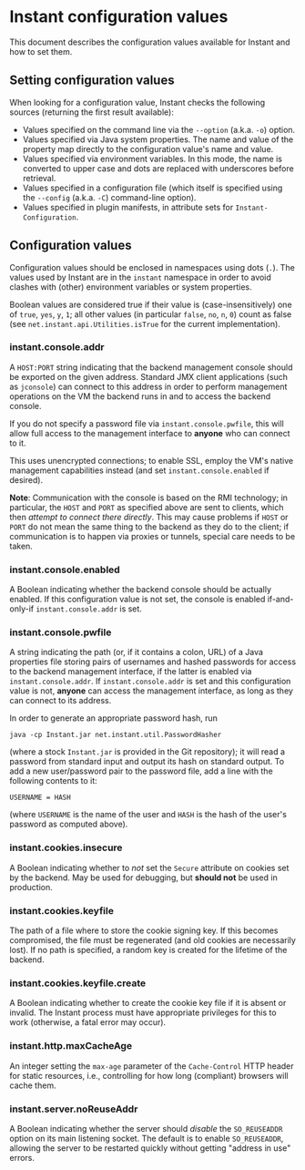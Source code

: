 # Instant configuration values

This document describes the configuration values available for Instant and
how to set them.

## Setting configuration values

When looking for a configuration value, Instant checks the following sources
(returning the first result available):

- Values specified on the command line via the `--option` (a.k.a. `-o`)
  option.
- Values specified via Java system properties. The name and value of the
  property map directly to the configuration value's name and value.
- Values specified via environment variables. In this mode, the name is
  converted to upper case and dots are replaced with underscores before
  retrieval.
- Values specified in a configuration file (which itself is specified using
  the `--config` (a.k.a. `-C`) command-line option).
- Values specified in plugin manifests, in attribute sets for
  `Instant-Configuration`.

## Configuration values

Configuration values should be enclosed in namespaces using dots (`.`). The
values used by Instant are in the `instant` namespace in order to avoid
clashes with (other) environment variables or system properties.

Boolean values are considered true if their value is (case-insensitively) one
of `true`, `yes`, `y`, `1`; all other values (in particular `false`, `no`,
`n`, `0`) count as false (see `net.instant.api.Utilities.isTrue` for the
current implementation).

### instant.console.addr

A `HOST:PORT` string indicating that the backend management console should be
exported on the given address. Standard JMX client applications (such as
`jconsole`) can connect to this address in order to perform management
operations on the VM the backend runs in and to access the backend console.

If you do not specify a password file via `instant.console.pwfile`, this will
allow full access to the management interface to **anyone** who can connect to
it.

This uses unencrypted connections; to enable SSL, employ the VM's native
management capabilities instead (and set `instant.console.enabled` if
desired).

**Note**: Communication with the console is based on the RMI technology; in
particular, the `HOST` and `PORT` as specified above are sent to clients,
which then *attempt to connect there directly*. This may cause problems if
`HOST` or `PORT` do not mean the same thing to the backend as they do to the
client; if communication is to happen via proxies or tunnels, special care
needs to be taken.

### instant.console.enabled

A Boolean indicating whether the backend console should be actually enabled.
If this configuration value is not set, the console is enabled if-and-only-if
`instant.console.addr` is set.

### instant.console.pwfile

A string indicating the path (or, if it contains a colon, URL) of a Java
properties file storing pairs of usernames and hashed passwords for access to
the backend management interface, if the latter is enabled via
`instant.console.addr`. If `instant.console.addr` is set and this
configuration value is not, **anyone** can access the management interface, as
long as they can connect to its address.

In order to generate an appropriate password hash, run

    java -cp Instant.jar net.instant.util.PasswordHasher

(where a stock `Instant.jar` is provided in the Git repository); it will read
a password from standard input and output its hash on standard output. To add
a new user/password pair to the password file, add a line with the following
contents to it:

    USERNAME = HASH

(where `USERNAME` is the name of the user and `HASH` is the hash of the user's
password as computed above).

### instant.cookies.insecure

A Boolean indicating whether to *not* set the `Secure` attribute on cookies
set by the backend. May be used for debugging, but **should not** be used in
production.

### instant.cookies.keyfile

The path of a file where to store the cookie signing key. If this becomes
compromised, the file must be regenerated (and old cookies are necessarily
lost). If no path is specified, a random key is created for the lifetime of
the backend.

### instant.cookies.keyfile.create

A Boolean indicating whether to create the cookie key file if it is absent or
invalid. The Instant process must have appropriate privileges for this to
work (otherwise, a fatal error may occur).

### instant.http.maxCacheAge

An integer setting the `max-age` parameter of the `Cache-Control` HTTP header
for static resources, i.e., controlling for how long (compliant) browsers
will cache them.

### instant.server.noReuseAddr

A Boolean indicating whether the server should *disable* the `SO_REUSEADDR`
option on its main listening socket. The default is to enable `SO_REUSEADDR`,
allowing the server to be restarted quickly without getting "address in use"
errors.
